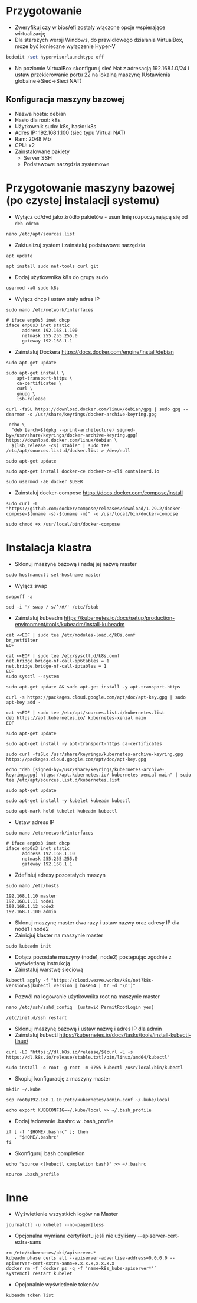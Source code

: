 # Przygotowanie
- Zweryfikuj czy w bios/efi zostały włączone opcje wspierające wirtualizację
- Dla starszych wersji Windows, do prawidłowego działania VirtualBox, może być konieczne wyłączenie Hyper-V
```Powershell
bcdedit /set hypervisorlaunchtype off
```
- Na poziomie VirtualBox skonfiguruj sieć Nat z adresacją 192.168.1.0/24 i ustaw przekierowanie portu 22 na lokalną maszynę (Ustawienia globalne->Sieć->Sieci NAT)
## Konfiguracja maszyny bazowej
- Nazwa hosta: debian
- Hasło dla root: k8s
- Użytkownik sudo: k8s, hasło: k8s
- Adres IP: 192.168.1.100 (sieć typu Virtual NAT)
- Ram: 2048 Mb
- CPU: x2
- Zainstalowane pakiety
  - Server SSH
  - Podstawowe narzędzia systemowe
# Przygotowanie maszyny bazowej (po czystej instalacji systemu)
- Wyłącz cd/dvd jako źródło pakietów - usuń linię rozpoczynającą się od `deb cdrom`
```
nano /etc/apt/sources.list
```
- Zaktualizuj system i zainstaluj podstawowe narzędzia
```
apt update 
```
```
apt install sudo net-tools curl git
```
- Dodaj użytkownika k8s do grupy sudo
```
usermod -aG sudo k8s
```
- Wyłącz dhcp i ustaw stały adres IP
```
sudo nano /etc/network/interfaces
```
```
# iface enp0s3 inet dhcp
iface enp0s3 inet static
      address 192.168.1.100
      netmask 255.255.255.0
      gateway 192.168.1.1
```
- Zainstaluj Dockera https://docs.docker.com/engine/install/debian
```
sudo apt-get update
```
```
sudo apt-get install \
    apt-transport-https \
    ca-certificates \
    curl \
    gnupg \
    lsb-release
```
```
curl -fsSL https://download.docker.com/linux/debian/gpg | sudo gpg --dearmor -o /usr/share/keyrings/docker-archive-keyring.gpg
```
```
 echo \
  "deb [arch=$(dpkg --print-architecture) signed-by=/usr/share/keyrings/docker-archive-keyring.gpg] https://download.docker.com/linux/debian \
  $(lsb_release -cs) stable" | sudo tee /etc/apt/sources.list.d/docker.list > /dev/null
```
```
sudo apt-get update
```
```
sudo apt-get install docker-ce docker-ce-cli containerd.io
```
```
sudo usermod -aG docker $USER
```
- Zainstaluj docker-compose https://docs.docker.com/compose/install
```
sudo curl -L "https://github.com/docker/compose/releases/download/1.29.2/docker-compose-$(uname -s)-$(uname -m)" -o /usr/local/bin/docker-compose
```
```
sudo chmod +x /usr/local/bin/docker-compose
```
# Instalacja klastra
- Sklonuj maszynę bazową i nadaj jej nazwę master
```
sudo hostnamectl set-hostname master
```
- Wyłącz swap
```
swapoff -a
```
```
sed -i '/ swap / s/^/#/' /etc/fstab
```
- Zainstaluj kubeadm https://kubernetes.io/docs/setup/production-environment/tools/kubeadm/install-kubeadm
```
cat <<EOF | sudo tee /etc/modules-load.d/k8s.conf
br_netfilter
EOF

cat <<EOF | sudo tee /etc/sysctl.d/k8s.conf
net.bridge.bridge-nf-call-ip6tables = 1
net.bridge.bridge-nf-call-iptables = 1
EOF
sudo sysctl --system
```
```
sudo apt-get update && sudo apt-get install -y apt-transport-https
```
```
curl -s https://packages.cloud.google.com/apt/doc/apt-key.gpg | sudo apt-key add -
```
```
cat <<EOF | sudo tee /etc/apt/sources.list.d/kubernetes.list
deb https://apt.kubernetes.io/ kubernetes-xenial main
EOF
```
```
sudo apt-get update
```
```
sudo apt-get install -y apt-transport-https ca-certificates
```
```
sudo curl -fsSLo /usr/share/keyrings/kubernetes-archive-keyring.gpg https://packages.cloud.google.com/apt/doc/apt-key.gpg
```
```
echo "deb [signed-by=/usr/share/keyrings/kubernetes-archive-keyring.gpg] https://apt.kubernetes.io/ kubernetes-xenial main" | sudo tee /etc/apt/sources.list.d/kubernetes.list
```
```
sudo apt-get update
```
```
sudo apt-get install -y kubelet kubeadm kubectl
```
```
sudo apt-mark hold kubelet kubeadm kubectl
```
- Ustaw adress IP
```
sudo nano /etc/network/interfaces
```
```
# iface enp0s3 inet dhcp
iface enp0s3 inet static
      address 192.168.1.10
      netmask 255.255.255.0
      gateway 192.168.1.1
```
- Zdefiniuj adresy pozostałych maszyn
```
sudo nano /etc/hosts
```
```
192.168.1.10 master    
192.168.1.11 node1    
192.168.1.12 node2    
192.168.1.100 admin
```
- Sklonuj maszynę master dwa razy i ustaw nazwy oraz adresy IP dla node1 i node2
- Zainicjuj klaster na maszynie master
```
sudo kubeadm init
```
- Dołącz pozostałe maszyny (node1, node2) postępując zgodnie z wyświetlaną instrukcją
- Zainstaluj warstwę sieciową
```
kubectl apply -f "https://cloud.weave.works/k8s/net?k8s-version=$(kubectl version | base64 | tr -d '\n')"
```
- Pozwól na logowanie użytkownika root na maszynie master
```
nano /etc/ssh/sshd_config  (ustawić PermitRootLogin yes)
```
```
/etc/init.d/ssh restart
```
- Sklonuj maszynę bazową i ustaw nazwę i adres IP dla admin
- Zainstaluj kubectl https://kubernetes.io/docs/tasks/tools/install-kubectl-linux/
```
curl -LO "https://dl.k8s.io/release/$(curl -L -s https://dl.k8s.io/release/stable.txt)/bin/linux/amd64/kubectl"
```
```
sudo install -o root -g root -m 0755 kubectl /usr/local/bin/kubectl
```
- Skopiuj konfigurację z maszyny master
```
mkdir ~/.kube
```
```
scp root@192.168.1.10:/etc/kubernetes/admin.conf ~/.kube/local
```
```
echo export KUBECONFIG=~/.kube/local >> ~/.bash_profile
```
- Dodaj ładowanie .bashrc w .bash_profile
```
if [ -f "$HOME/.bashrc" ]; then
   . "$HOME/.bashrc"
fi
```
- Skonfiguruj bash completion
```
echo "source <(kubectl completion bash)" >> ~/.bashrc
```
```
source .bash_profile
```
# Inne
- Wyświetlenie wszystkich logów na Master
```
journalctl -u kubelet --no-pager|less
```
- Opcjonalna wymiana certyfikatu jeśli nie użyliśmy --apiserver-cert-extra-sans
```
rm /etc/kubernetes/pki/apiserver.*
kubeadm phase certs all --apiserver-advertise-address=0.0.0.0 --apiserver-cert-extra-sans=x.x.x.x,x.x.x.x
docker rm -f `docker ps -q -f 'name=k8s_kube-apiserver*'`
systemctl restart kubelet
```
- Opcjonalnie wyświetlenie tokenów
```
kubeadm token list
```
